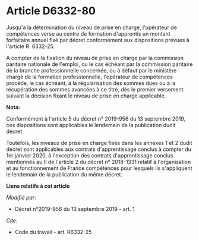 # Article D6332-80

Jusqu'à la détermination du niveau de prise en charge, l'opérateur de compétences verse au centre de formation d'apprentis un
montant forfaitaire annuel fixé par décret conformément aux dispositions prévues à l'article R. 6332-25. 

A compter de la fixation du niveau de prise en charge par la commission paritaire nationale de l'emploi, ou le cas échéant
par la commission paritaire de la branche professionnelle concernée, ou à défaut par le ministère chargé de la formation
professionnelle, l'opérateur de compétences procède, le cas échéant, à la régularisation des sommes dues ou à la récupération
des sommes avancées à ce titre, dès le premier versement suivant la décision fixant le niveau de prise en charge applicable.

**Nota:**

Conformément à l'article 5 du décret n° 2019-956 du 13 septembre 2019, ces dispositions sont applicables le lendemain de la
publication dudit décret.

Toutefois, les niveaux de prise en charge fixés dans les annexes 1 et 2 dudit décret sont applicables aux contrats
d'apprentissage conclus à compter du 1er janvier 2020, à l'exception des contrats d'apprentissage conclus mentionnés au II de
l'article 2 du décret n° 2018-1331 relatif à l'organisation et au fonctionnement de France compétences pour lesquels ils
s'appliquent le lendemain de la publication du même décret.

**Liens relatifs à cet article**

_Modifié par_:

  - Décret n°2019-956 du 13 septembre 2019 - art. 1

_Cite_:

  - Code du travail - art. R6332-25
